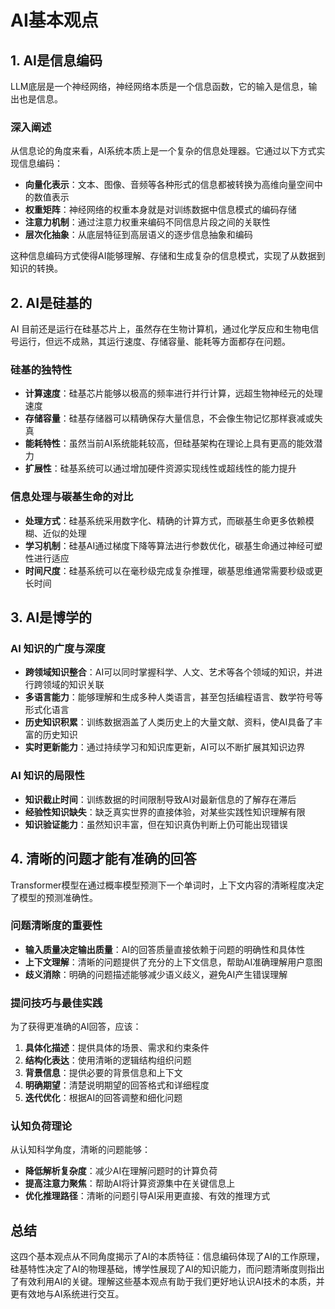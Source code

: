 <!---
markmeta_author: titlwind
markmeta_date: 2025-08-03
markmeta_title: AI基本观点
markmeta_categories: ai
markmeta_tags: ai
-->

# AI基本观点

## 1. AI是信息编码

LLM底层是一个神经网络，神经网络本质是一个信息函数，它的输入是信息，输出也是信息。

### 深入阐述

从信息论的角度来看，AI系统本质上是一个复杂的信息处理器。它通过以下方式实现信息编码：

- **向量化表示**：文本、图像、音频等各种形式的信息都被转换为高维向量空间中的数值表示
- **权重矩阵**：神经网络的权重本身就是对训练数据中信息模式的编码存储
- **注意力机制**：通过注意力权重来编码不同信息片段之间的关联性
- **层次化抽象**：从底层特征到高层语义的逐步信息抽象和编码

这种信息编码方式使得AI能够理解、存储和生成复杂的信息模式，实现了从数据到知识的转换。

## 2. AI是硅基的

AI 目前还是运行在硅基芯片上，虽然存在生物计算机，通过化学反应和生物电信号运行，但远不成熟，其运行速度、存储容量、能耗等方面都存在问题。

### 硅基的独特性

- **计算速度**：硅基芯片能够以极高的频率进行并行计算，远超生物神经元的处理速度
- **存储容量**：硅基存储器可以精确保存大量信息，不会像生物记忆那样衰减或失真
- **能耗特性**：虽然当前AI系统能耗较高，但硅基架构在理论上具有更高的能效潜力
- **扩展性**：硅基系统可以通过增加硬件资源实现线性或超线性的能力提升

### 信息处理与碳基生命的对比

- **处理方式**：硅基系统采用数字化、精确的计算方式，而碳基生命更多依赖模糊、近似的处理
- **学习机制**：硅基AI通过梯度下降等算法进行参数优化，碳基生命通过神经可塑性进行适应
- **时间尺度**：硅基系统可以在毫秒级完成复杂推理，碳基思维通常需要秒级或更长时间

## 3. AI是博学的

### AI 知识的广度与深度

- **跨领域知识整合**：AI可以同时掌握科学、人文、艺术等各个领域的知识，并进行跨领域的知识关联
- **多语言能力**：能够理解和生成多种人类语言，甚至包括编程语言、数学符号等形式化语言
- **历史知识积累**：训练数据涵盖了人类历史上的大量文献、资料，使AI具备了丰富的历史知识
- **实时更新能力**：通过持续学习和知识库更新，AI可以不断扩展其知识边界

### AI 知识的局限性

- **知识截止时间**：训练数据的时间限制导致AI对最新信息的了解存在滞后
- **经验性知识缺失**：缺乏真实世界的直接体验，对某些实践性知识理解有限
- **知识验证能力**：虽然知识丰富，但在知识真伪判断上仍可能出现错误


## 4. 清晰的问题才能有准确的回答

Transformer模型在通过概率模型预测下一个单词时，上下文内容的清晰程度决定了模型的预测准确性。

### 问题清晰度的重要性

- **输入质量决定输出质量**：AI的回答质量直接依赖于问题的明确性和具体性
- **上下文理解**：清晰的问题提供了充分的上下文信息，帮助AI准确理解用户意图
- **歧义消除**：明确的问题描述能够减少语义歧义，避免AI产生错误理解

### 提问技巧与最佳实践

为了获得更准确的AI回答，应该：

1. **具体化描述**：提供具体的场景、需求和约束条件
2. **结构化表达**：使用清晰的逻辑结构组织问题
3. **背景信息**：提供必要的背景信息和上下文
4. **明确期望**：清楚说明期望的回答格式和详细程度
5. **迭代优化**：根据AI的回答调整和细化问题

### 认知负荷理论

从认知科学角度，清晰的问题能够：
- **降低解析复杂度**：减少AI在理解问题时的计算负荷
- **提高注意力聚焦**：帮助AI将计算资源集中在关键信息上
- **优化推理路径**：清晰的问题引导AI采用更直接、有效的推理方式

## 总结

这四个基本观点从不同角度揭示了AI的本质特征：信息编码体现了AI的工作原理，硅基特性决定了AI的物理基础，博学性展现了AI的知识能力，而问题清晰度则指出了有效利用AI的关键。理解这些基本观点有助于我们更好地认识AI技术的本质，并更有效地与AI系统进行交互。


